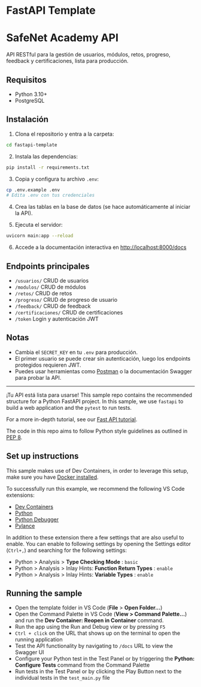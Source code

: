 # FastAPI Template

# SafeNet Academy API

API RESTful para la gestión de usuarios, módulos, retos, progreso, feedback y certificaciones, lista para producción.

## Requisitos
- Python 3.10+
- PostgreSQL

## Instalación

1. Clona el repositorio y entra a la carpeta:

```sh
cd fastapi-template
```

2. Instala las dependencias:

```sh
pip install -r requirements.txt
```

3. Copia y configura tu archivo `.env`:

```sh
cp .env.example .env
# Edita .env con tus credenciales
```

4. Crea las tablas en la base de datos (se hace automáticamente al iniciar la API).

5. Ejecuta el servidor:

```sh
uvicorn main:app --reload
```

6. Accede a la documentación interactiva en [http://localhost:8000/docs](http://localhost:8000/docs)

## Endpoints principales
- `/usuarios/` CRUD de usuarios
- `/modulos/` CRUD de módulos
- `/retos/` CRUD de retos
- `/progreso/` CRUD de progreso de usuario
- `/feedback/` CRUD de feedback
- `/certificaciones/` CRUD de certificaciones
- `/token` Login y autenticación JWT

## Notas
- Cambia el `SECRET_KEY` en tu `.env` para producción.
- El primer usuario se puede crear sin autenticación, luego los endpoints protegidos requieren JWT.
- Puedes usar herramientas como [Postman](https://www.postman.com/) o la documentación Swagger para probar la API.

---

¡Tu API está lista para usarse!
This sample repo contains the recommended structure for a Python FastAPI project. In this sample, we use `fastapi` to build a web application and the `pytest` to run tests.

For a more in-depth tutorial, see our [Fast API tutorial](https://code.visualstudio.com/docs/python/tutorial-fastapi).

The code in this repo aims to follow Python style guidelines as outlined in [PEP 8](https://peps.python.org/pep-0008/).

## Set up instructions

This sample makes use of Dev Containers, in order to leverage this setup, make sure you have [Docker installed](https://www.docker.com/products/docker-desktop).

To successfully run this example, we recommend the following VS Code extensions:

- [Dev Containers](https://marketplace.visualstudio.com/items?itemName=ms-vscode-remote.remote-containers)
- [Python](https://marketplace.visualstudio.com/items?itemName=ms-python.python)
- [Python Debugger](https://marketplace.visualstudio.com/items?itemName=ms-python.debugpy)
- [Pylance](https://marketplace.visualstudio.com/items?itemName=ms-python.vscode-pylance) 

In addition to these extension there a few settings that are also useful to enable. You can enable to following settings by opening the Settings editor (`Ctrl+,`) and searching for the following settings:

- Python > Analysis > **Type Checking Mode** : `basic`
- Python > Analysis > Inlay Hints: **Function Return Types** : `enable`
- Python > Analysis > Inlay Hints: **Variable Types** : `enable`

## Running the sample
- Open the template folder in VS Code (**File** > **Open Folder...**)
- Open the Command Palette in VS Code (**View > Command Palette...**) and run the **Dev Container: Reopen in Container** command.
- Run the app using the Run and Debug view or by pressing `F5`
- `Ctrl + click` on the URL that shows up on the terminal to open the running application 
- Test the API functionality by navigating to `/docs` URL to view the Swagger UI
- Configure your Python test in the Test Panel or by triggering the **Python: Configure Tests** command from the Command Palette
- Run tests in the Test Panel or by clicking the Play Button next to the individual tests in the `test_main.py` file
